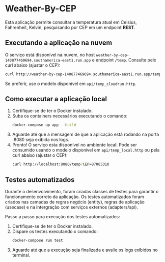 # Weather-By-CEP

Esta aplicação permite consultar a temperatura atual em Celsius, Fahrenheit, Kelvin, pesquisando por CEP em um endpoint **REST**.

## Executando a aplicação na nuvem
O serviço está disponível na nuvem, no host `weather-by-cep-140877469694.southamerica-east1.run.app` e endpoint `/temp`. Consulte pelo curl abaixo (ajustar o CEP):
```bash
curl http://weather-by-cep-140877469694.southamerica-east1.run.app/temp?CEP=07085310
```

Se preferir, use o modelo disponível em `api/temp_cloudrun.http`.

## Como executar a aplicação local
1. Certifique-se de ter o Docker instalado.
2. Suba os containers necessários executando o comando:
    ```bash
    docker-compose up app --build
    ```
3. Aguarde até que a mensagem de que a aplicação está rodando na porta :8080 seja exibida nos logs.
4. Pronto! O serviço esta disponível no ambiente local. Pode ser consumido usando o modelo disponível em `api/temp_local.http` ou pela curl abaixo (ajustar o CEP):
    ```bash
    curl http://localhost:8080/temp?CEP=07085310
    ```

## Testes automatizados
Durante o desenvolvimento, foram criadas classes de testes para garantir o funcionamento correto da aplicação. Os testes automatizados foram criados nas camadas de regras negócio (entity), regras de aplicação (usecase) e na intergração com serviços externos (adapters/api).

Passo a passo para execução dos testes automatizados:
1. Certifique-se de ter o Docker instalado.
2. Dispare os testes executando o comando:
    ```bash
    docker-compose run test
    ```
3. Aguarde até que a execução seja finalizada e avalie os logs exibidos no terminal.